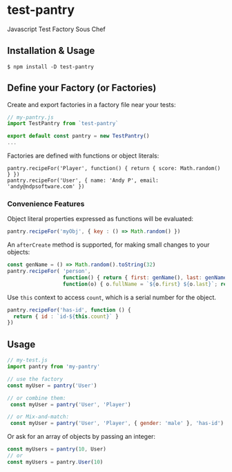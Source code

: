 # test-pantry
Javascript Test Factory Sous Chef

## Installation & Usage

`$ npm install -D test-pantry`

## Define your Factory (or Factories)

Create and export factories in a factory file near your tests:
 
```javascript
// my-pantry.js
import TestPantry from `test-pantry`

export default const pantry = new TestPantry()
...
```

Factories are defined with functions or object literals:

```
pantry.recipeFor('Player', function() { return { score: Math.random() } })
pantry.recipeFor('User', { name: 'Andy P', email: 'andy@ndpsoftware.com' })
```

### Convenience Features

Object literal properties expressed as functions will be evaluated:

```javascript
pantry.recipeFor('myObj', { key : () => Math.random() })
```

An `afterCreate` method is supported, for making small changes to your objects:

```javascript
const genName = () => Math.random().toString(32)
pantry.recipeFor( 'person',
                  function() { return { first: genName(), last: genName() } },
                  function(o) { o.fullName = `${o.first} ${o.last}`; return o })
```                 

Use `this` context to access `count`, which is a serial number for the object.

```javascript
pantry.recipeFor('has-id', function () {
  return { id : `id-${this.count}` }
})
```

## Usage

```javascript
// my-test.js
import pantry from 'my-pantry'

// use the factory
const myUser = pantry('User')

// or combine them:
 const myUser = pantry('User', 'Player')

// or Mix-and-match:
 const myUser = pantry('User', 'Player', { gender: 'male' }, 'has-id')
```
Or ask for an array of objects by passing an integer:
```javascript
const myUsers = pantry(10, User)
// or
const myUsers = pantry.User(10)
```
